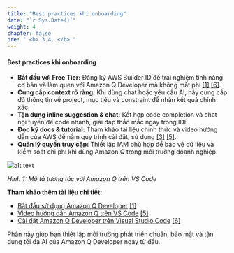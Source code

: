 ```yaml
---
title: "Best practices khi onboarding"
date: "`r Sys.Date()`"
weight: 4
chapter: false
pre: " <b> 3.4. </b> "
---
```


#### Best practices khi onboarding

- **Bắt đầu với Free Tier:** Đăng ký AWS Builder ID để trải nghiệm tính năng cơ bản và làm quen với Amazon Q Developer mà không mất phí [[1]](https://aws.amazon.com/vi/q/developer/getting-started/) [[6]](https://community.aws/content/2fVw1hN4VeTF3qtVSZHfQiQUS16/getting-started-with-amazon-q-developer-in-visual-studio-code?lang=en).
- **Cung cấp context rõ ràng:** Khi dùng chat hoặc yêu cầu AI, hãy cung cấp đủ thông tin về project, mục tiêu và constraint để nhận kết quả chính xác.
- **Tận dụng inline suggestion & chat:** Kết hợp code completion và chat nội tuyến để code nhanh, giải đáp thắc mắc ngay trong IDE.
- **Đọc kỹ docs & tutorial:** Tham khảo tài liệu chính thức và video hướng dẫn của AWS để nắm quy trình cài đặt, sử dụng [[3]](https://aws.amazon.com/vi/awstv/watch/d2a2b019175/) [[5]](https://www.youtube.com/watch?v=i0zQpJPfSdU).
- **Quản lý quyền truy cập:** Thiết lập IAM phù hợp để bảo vệ dữ liệu và kiểm soát chi phí khi dùng Amazon Q trong môi trường doanh nghiệp.

![alt text](/images/3-setting-up-dev-environment/3.4-best-practices/image.png)

*Hình 1: Mô tả tương tác với Amazon Q trên VS Code*

**Tham khảo thêm tài liệu chi tiết:**

- [Bắt đầu sử dụng Amazon Q Developer](https://aws.amazon.com/vi/q/developer/getting-started/) [[1]](https://aws.amazon.com/vi/q/developer/getting-started/)
- [Video hướng dẫn Amazon Q trên VS Code](https://www.youtube.com/watch?v=i0zQpJPfSdU) [[5]](https://www.youtube.com/watch?v=i0zQpJPfSdU)
- [Cài đặt Amazon Q Developer trên Visual Studio Code](https://community.aws/content/2fVw1hN4VeTF3qtVSZHfQiQUS16/getting-started-with-amazon-q-developer-in-visual-studio-code?lang=en) [[6]](https://community.aws/content/2fVw1hN4VeTF3qtVSZHfQiQUS16/getting-started-with-amazon-q-developer-in-visual-studio-code?lang=en)

Phần này giúp bạn thiết lập môi trường phát triển chuẩn, bảo mật và tận dụng tối đa AI của Amazon Q Developer ngay từ đầu.